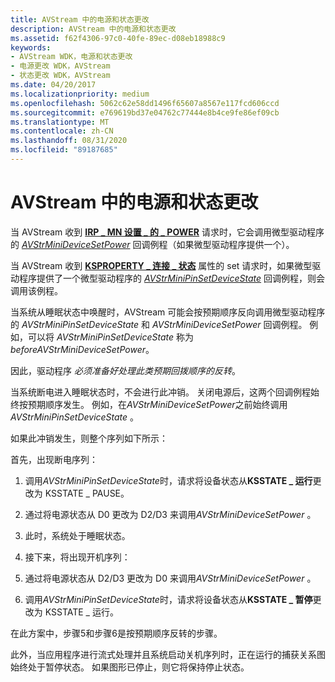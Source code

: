 ```yaml
---
title: AVStream 中的电源和状态更改
description: AVStream 中的电源和状态更改
ms.assetid: f62f4306-97c0-40fe-89ec-d08eb18988c9
keywords:
- AVStream WDK，电源和状态更改
- 电源更改 WDK，AVStream
- 状态更改 WDK，AVStream
ms.date: 04/20/2017
ms.localizationpriority: medium
ms.openlocfilehash: 5062c62e58dd1496f65607a8567e117fcd606ccd
ms.sourcegitcommit: e769619bd37e04762c77444e8b4ce9fe86ef09cb
ms.translationtype: MT
ms.contentlocale: zh-CN
ms.lasthandoff: 08/31/2020
ms.locfileid: "89187685"
---
```

# <a name="power-and-state-changes-in-avstream"></a>AVStream 中的电源和状态更改


当 AVStream 收到 [**IRP \_ MN 设置 \_ 的 \_ POWER**](../kernel/irp-mn-set-power.md) 请求时，它会调用微型驱动程序的 [*AVStrMiniDeviceSetPower*](/windows-hardware/drivers/ddi/ks/nc-ks-pfnksdevicesetpower) 回调例程（如果微型驱动程序提供一个）。

当 AVStream 收到 [**KSPROPERTY \_ 连接 \_ 状态**](./ksproperty-connection-state.md) 属性的 set 请求时，如果微型驱动程序提供了一个微型驱动程序的 [*AVStrMiniPinSetDeviceState*](/windows-hardware/drivers/ddi/ks/nc-ks-pfnkspinsetdevicestate) 回调例程，则会调用该例程。

当系统从睡眠状态中唤醒时，AVStream 可能会按预期顺序反向调用微型驱动程序的 *AVStrMiniPinSetDeviceState* 和 *AVStrMiniDeviceSetPower* 回调例程。 例如，可以将 *AVStrMiniPinSetDeviceState* 称为 *beforeAVStrMiniDeviceSetPower*。

因此，驱动程序 *必须准备好处理此类预期回拨顺序的反转*。

当系统断电进入睡眠状态时，不会进行此冲销。 关闭电源后，这两个回调例程始终按预期顺序发生。 例如，在*AVStrMiniDeviceSetPower*之前始终调用*AVStrMiniPinSetDeviceState* 。

如果此冲销发生，则整个序列如下所示：

首先，出现断电序列：

1.  调用*AVStrMiniPinSetDeviceState*时，请求将设备状态从**KSSTATE \_ 运行**更改为 KSSTATE \_ PAUSE。

2.  通过将电源状态从 D0 更改为 D2/D3 来调用*AVStrMiniDeviceSetPower* 。

3.  此时，系统处于睡眠状态。

4.  接下来，将出现开机序列：

5.  通过将电源状态从 D2/D3 更改为 D0 来调用*AVStrMiniDeviceSetPower* 。

6.  调用*AVStrMiniPinSetDeviceState*时，请求将设备状态从**KSSTATE \_ 暂停**更改为 KSSTATE \_ 运行。

在此方案中，步骤5和步骤6是按预期顺序反转的步骤。

此外，当应用程序进行流式处理并且系统启动关机序列时，正在运行的捕获关系图始终处于暂停状态。 如果图形已停止，则它将保持停止状态。

 

